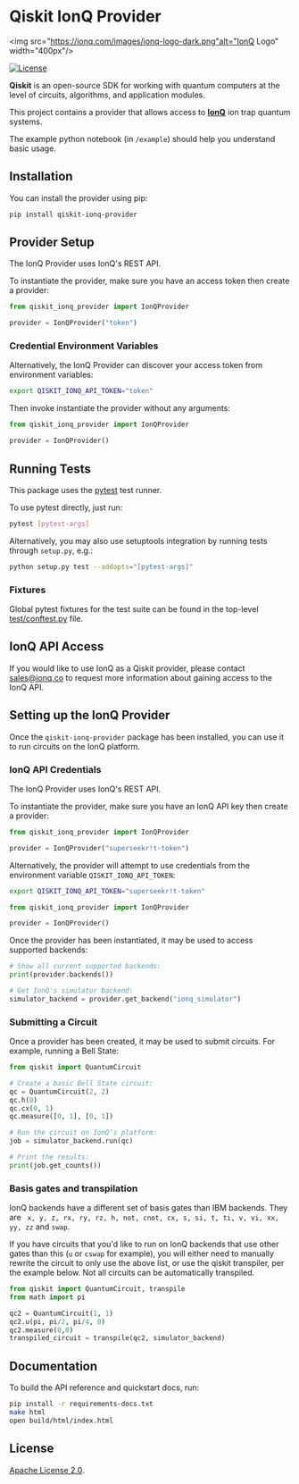 # Qiskit IonQ Provider

<img src="https://ionq.com/images/ionq-logo-dark.png"alt="IonQ Logo" width="400px"/>

[![License](https://img.shields.io/github/license/qiskit-community/qiskit-aqt-provider.svg?style=popout-square)](https://opensource.org/licenses/Apache-2.0)

**Qiskit** is an open-source SDK for working with quantum computers at the level of circuits, algorithms, and application modules.

This project contains a provider that allows access to **[IonQ]** ion trap quantum
systems.

The example python notebook (in `/example`) should help you understand basic usage.

## Installation

You can install the provider using pip:

```bash
pip install qiskit-ionq-provider
```

## Provider Setup

The IonQ Provider uses IonQ's REST API.

To instantiate the provider, make sure you have an access token then create a provider:

```python
from qiskit_ionq_provider import IonQProvider

provider = IonQProvider("token")
```

### Credential Environment Variables

Alternatively, the IonQ Provider can discover your access token from environment variables:

```bash
export QISKIT_IONQ_API_TOKEN="token"
```

Then invoke instantiate the provider without any arguments:

```python
from qiskit_ionq_provider import IonQProvider

provider = IonQProvider()
```

## Running Tests

This package uses the [pytest](https://docs.pytest.org/en/stable/) test runner.

To use pytest directly, just run:

```bash
pytest [pytest-args]
```

Alternatively, you may also use setuptools integration by running tests through `setup.py`, e.g.:

```bash
python setup.py test --addopts="[pytest-args]"
```

### Fixtures

Global pytest fixtures for the test suite can be found in the top-level [test/conftest.py](./test/conftest.py) file.

## IonQ API Access

If you would like to use IonQ as a Qiskit provider, please contact
sales@ionq.co to request more information about gaining access to the IonQ API.

## Setting up the IonQ Provider

Once the `qiskit-ionq-provider` package has been installed, you can use it to run circuits on the IonQ platform.

### IonQ API Credentials

The IonQ Provider uses IonQ's REST API.

To instantiate the provider, make sure you have an IonQ API key then create a provider:

```python
from qiskit_ionq_provider import IonQProvider

provider = IonQProvider("superseekr!t-token")
```

Alternatively, the provider will attempt to use credentials from the environment variable `QISKIT_IONQ_API_TOKEN`:

```bash
export QISKIT_IONQ_API_TOKEN="superseekr!t-token"
```

```python
from qiskit_ionq_provider import IonQProvider

provider = IonQProvider()
```

Once the provider has been instantiated, it may be used to access supported backends:

```python
# Show all current supported backends:
print(provider.backends())

# Get IonQ's simulator backend:
simulator_backend = provider.get_backend("ionq_simulator")
```

### Submitting a Circuit

Once a provider has been created, it may be used to submit circuits.
For example, running a Bell State:

```python
from qiskit import QuantumCircuit

# Create a basic Bell State circuit:
qc = QuantumCircuit(2, 2)
qc.h(0)
qc.cx(0, 1)
qc.measure([0, 1], [0, 1])

# Run the circuit on IonQ's platform:
job = simulator_backend.run(qc)

# Print the results:
print(job.get_counts())
```

### Basis gates and transpilation

IonQ backends have a different set of basis gates than IBM backends. They are ` x, y, z, rx, ry, rz, h, not, cnot, cx, s, si, t, ti, v, vi, xx, yy, zz` and `swap`.

If you have circuits that you'd like to run on IonQ backends that use other gates than this (`u` or `cswap` for example), you will either need to manually rewrite the circuit to only use the above list, or use the qiskit transpiler, per the example below. Not all circuits can be automatically transpiled.

```python
from qiskit import QuantumCircuit, transpile
from math import pi

qc2 = QuantumCircuit(1, 1)
qc2.u(pi, pi/2, pi/4, 0)
qc2.measure(0,0)
transpiled_circuit = transpile(qc2, simulator_backend)
```

## Documentation

To build the API reference and quickstart docs, run:

```bash
pip install -r requirements-docs.txt
make html
open build/html/index.html
```

## License

[Apache License 2.0].

[ionq]: https://www.ionq.com/
[apache license 2.0]: https://github.com/qiskit-community/qiskit-ionq-provider/blob/master/LICENSE.txt

